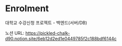 # Enrolment
대학교 수강신청 프로젝트 - 백엔드(서버/DB)


노션 URL:
https://pickled-chalk-d90.notion.site/6eb12d2ed1e0449785f2c188bdf6144c
